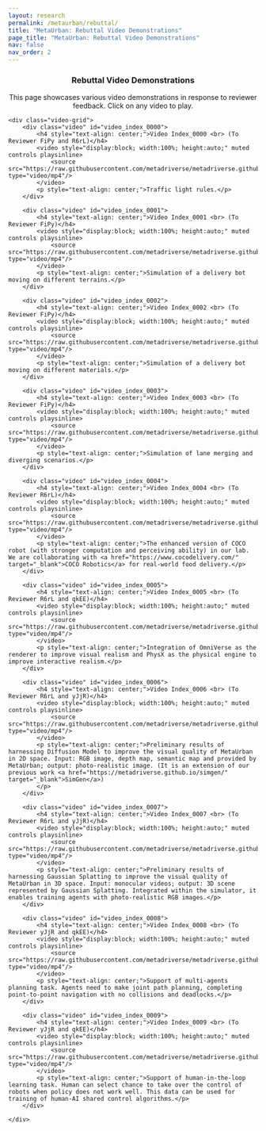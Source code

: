```yaml
---
layout: research
permalink: /metaurban/rebuttal/
title: "MetaUrban: Rebuttal Video Demonstrations"
page_title: "MetaUrban: Rebuttal Video Demonstrations"
nav: false
nav_order: 2
---
```


<div class="research-section">
    <h3 style="text-align: center">Rebuttal Video Demonstrations</h3>
    <p style="text-align: center">This page showcases various video demonstrations in response to reviewer feedback. Click on any video to play.</p>

    <div class="video-grid">
        <div class="video" id="video_index_0000">
            <h4 style="text-align: center;">Video Index_0000 <br> (To Reviewer FiPy and R6rL)</h4>
            <video style="display:block; width:100%; height:auto;" muted controls playsinline>
                <source src="https://raw.githubusercontent.com/metadriverse/metadriverse.github.io/main/assets/teaser/Index_0000.mp4" type="video/mp4"/>
            </video>
            <p style="text-align: center;">Traffic light rules.</p>
        </div>

        <div class="video" id="video_index_0001">
            <h4 style="text-align: center;">Video Index_0001 <br> (To Reviewer FiPy)</h4>
            <video style="display:block; width:100%; height:auto;" muted controls playsinline>
                <source src="https://raw.githubusercontent.com/metadriverse/metadriverse.github.io/main/assets/teaser/Index_0001.mp4" type="video/mp4"/>
            </video>
            <p style="text-align: center;">Simulation of a delivery bot moving on different terrains.</p>
        </div>

        <div class="video" id="video_index_0002">
            <h4 style="text-align: center;">Video Index_0002 <br> (To Reviewer FiPy)</h4>
            <video style="display:block; width:100%; height:auto;" muted controls playsinline>
                <source src="https://raw.githubusercontent.com/metadriverse/metadriverse.github.io/main/assets/teaser/Index_0002.mp4" type="video/mp4"/>
            </video>
            <p style="text-align: center;">Simulation of a delivery bot moving on different materials.</p>
        </div>

        <div class="video" id="video_index_0003">
            <h4 style="text-align: center;">Video Index_0003 <br> (To Reviewer FiPy)</h4>
            <video style="display:block; width:100%; height:auto;" muted controls playsinline>
                <source src="https://raw.githubusercontent.com/metadriverse/metadriverse.github.io/main/assets/teaser/Index_0003.mp4" type="video/mp4"/>
            </video>
            <p style="text-align: center;">Simulation of lane merging and diverging scenarios.</p>
        </div>

        <div class="video" id="video_index_0004">
            <h4 style="text-align: center;">Video Index_0004 <br> (To Reviewer R6rL)</h4>
            <video style="display:block; width:100%; height:auto;" muted controls playsinline>
                <source src="https://raw.githubusercontent.com/metadriverse/metadriverse.github.io/main/assets/teaser/Index_0004.mp4" type="video/mp4"/>
            </video>
            <p style="text-align: center;">The enhanced version of COCO robot (with stronger computation and perceiving ability) in our lab. We are collaborating with <a href="https://www.cocodelivery.com/" target="_blank">COCO Robotics</a> for real-world food delivery.</p>
        </div>

        <div class="video" id="video_index_0005">
            <h4 style="text-align: center;">Video Index_0005 <br> (To Reviewer R6rL and qkEE)</h4>
            <video style="display:block; width:100%; height:auto;" muted controls playsinline>
                <source src="https://raw.githubusercontent.com/metadriverse/metadriverse.github.io/main/assets/teaser/Index_0005.mp4" type="video/mp4"/>
            </video>
            <p style="text-align: center;">Integration of OmniVerse as the renderer to improve visual realism and PhysX as the physical engine to improve interactive realism.</p>
        </div>

        <div class="video" id="video_index_0006">
            <h4 style="text-align: center;">Video Index_0006 <br> (To Reviewer R6rL and yJjR)</h4>
            <video style="display:block; width:100%; height:auto;" muted controls playsinline>
                <source src="https://raw.githubusercontent.com/metadriverse/metadriverse.github.io/main/assets/teaser/Index_0000.mp4" type="video/mp4"/>
            </video>
            <p style="text-align: center;">Preliminary results of harnessing Diffusion Model to improve the visual quality of MetaUrban in 2D space. Input: RGB image, depth map, semantic map and provided by MetaUrban; output: photo-realistic image. (It is an extension of our previous work <a href="https://metadriverse.github.io/simgen/" target="_blank">SimGen</a>)
            </p>
        </div>

        <div class="video" id="video_index_0007">
            <h4 style="text-align: center;">Video Index_0007 <br> (To Reviewer R6rL and yJjR)</h4>
            <video style="display:block; width:100%; height:auto;" muted controls playsinline>
                <source src="https://raw.githubusercontent.com/metadriverse/metadriverse.github.io/main/assets/teaser/Index_0000.mp4" type="video/mp4"/>
            </video>
            <p style="text-align: center;">Preliminary results of harnessing Gaussian Splatting to improve the visual quality of MetaUrban in 3D space. Input: monocular videos; output: 3D scene represented by Gaussian Splatting. Integrated within the simulator, it enables training agents with photo-realistic RGB images.</p>
        </div>

        <div class="video" id="video_index_0008">
            <h4 style="text-align: center;">Video Index_0008 <br> (To Reviewer yJjR and qkEE)</h4>
            <video style="display:block; width:100%; height:auto;" muted controls playsinline>
                <source src="https://raw.githubusercontent.com/metadriverse/metadriverse.github.io/main/assets/teaser/Index_0000.mp4" type="video/mp4"/>
            </video>
            <p style="text-align: center;">Support of multi-agents planning task. Agents need to make joint path planning, completing point-to-point navigation with no collisions and deadlocks.</p>
        </div>

        <div class="video" id="video_index_0009">
            <h4 style="text-align: center;">Video Index_0009 <br> (To Reviewer yJjR and qkEE)</h4>
            <video style="display:block; width:100%; height:auto;" muted controls playsinline>
                <source src="https://raw.githubusercontent.com/metadriverse/metadriverse.github.io/main/assets/teaser/Index_0000.mp4" type="video/mp4"/>
            </video>
            <p style="text-align: center;">Support of human-in-the-loop learning task. Human can select chance to take over the control of robots when policy does not work well. This data can be used for training of human-AI shared control algorithms.</p>
        </div>

    </div>
</div>

<style>
.video-grid {
    display: grid;
    grid-template-columns: 1fr 1fr; /* Creates two columns */
    grid-gap: 20px; /* Space between videos */
}
.video iframe {
    width: 100%; /* Ensures iframe takes the full width of the container */
    height: 250px; /* Fixed height for all videos */
}
.video h4, .video p {
    margin: 10px 0; /* Space around the titles and captions */
}

@media (max-width: 600px) {
    .video-grid {
        grid-template-columns: 1fr; /* Stacks videos into a single column on small screens */
    }
}

/* Hide the "Code" link specifically on this page */
.col-12.md-5 h6 a[href="{{ page.code_link }}"] {
    display: none;
}
</style>
